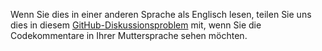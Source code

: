 Wenn Sie dies in einer anderen Sprache als Englisch lesen, teilen Sie uns dies in diesem [GitHub-Diskussionsproblem](https://github.com/aspnet/AspNetCore.Docs/issues/16455) mit, wenn Sie die Codekommentare in Ihrer Muttersprache sehen möchten.